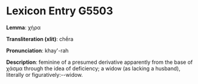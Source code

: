# Lexicon Entry G5503

**Lemma**: χήρα

**Transliteration (xlit)**: chḗra

**Pronunciation**: khay'-rah

**Description**:
feminine of a presumed derivative apparently from the base of χάσμα through the idea of deficiency; a widow (as lacking a husband), literally or figuratively:--widow.
